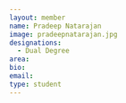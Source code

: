 ```yaml
---
layout: member
name: Pradeep Natarajan
image: pradeepnatarajan.jpg
designations: 
  - Dual Degree
area:
bio:
email:
type: student
---
```

